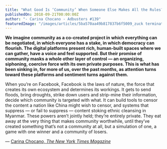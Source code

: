 ```yaml
---
title: "What Good Is ‘Community’ When Someone Else Makes All the Rules?"
publishedOn: 2018-09-21T00:00:00Z
author: "- Carina Chocano - Adbusters #139"
featuredImage: "/images/articles/5ba570aa49b817837b6f5009_zuck terminator vision_1.jpg"
---
```


‍**We imagine community as a co-created project in which everything can be negotiated, in which everyone has a stake, in which democracy can flourish. The digital platforms present rich, human-built spaces where we can gather, have a voice and feel supported. But their promise of community masks a whole other layer of control — an organizing, siphoning, coercive force with its own private purposes. This is what has been sinking in, for more of us, over the past months, as attention turns toward these platforms and sentiment turns against them.**

When you’re on Facebook, Facebook is the laws of nature, the force that creates its own ecosystem and determines its workings. It gets to send floods, bring droughts, strike down users and strip-mine their information, decide which community is targeted with what. It can build tools to censor the content a nation like China might wish to censor, and systems that suppress — or fail to suppress — content stoking ethnic cleansing in Myanmar. These powers aren’t jointly held; they’re entirely private. They eat away at the very thing that makes community worthwhile, until they’ve created something that’s not a community at all, but a simulation of one, a game with one winner and a community of losers.

— [Carina Chocano, *The New York Times Magazine*](https://www.nytimes.com/2018/04/17/magazine/what-good-is-community-when-someone-else-makes-all-the-rules.html)